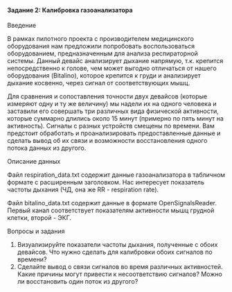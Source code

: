  
#### Задание 2: Калибровка газоанализатора

Введение 

В рамках пилотного проекта с производителем медицинского оборудования нам предложили попробовать воспользоваться оборудованием, предназначенным для анализа респираторной системы. Данный девайс анализирует дыхание напрямую, т.к. крепится непосредственно к голове, чем может выгодно отличаться от нашего оборудования (Bitalino), которое крепится к груди и анализирует дыхание косвенно, через сигнал от соответствующих мышц.

Для сравнения и сопоставления точности двух девайсов (которые измеряют одну и ту же величину) мы надели их на одного человека и заставили его совершать три различных вида физической активности, которые суммарно длились около 15 минут (примерно по пять минут на активность). Сигналы с разных устройств смещены по времени. Вам предстоит обработать и проанализировать предоставленные данные и сделать вывод об их связи и возможности восстановления одного потока данных из другого.

Описание данных

Файл respiration_data.txt содержит данные газоанализатора в табличном формате с расширенным заголовком. Нас интересует показатель частоты дыхания (ЧД, она же RR - respiration rate).

Файл bitalino_data.txt содержит данные в формате OpenSignalsReader. Первый канал соответствует показателям активности мышц грудной клетки, второй - ЭКГ. 

Вопросы и задания

1)	Визуализируйте показатели частоты дыхания, полученные с обоих девайсов.
Что нужно сделать для калибровки обоих сигналов по времени?
2)	Сделайте вывод о связи сигналов во время различных активностей. Какие причины могут привести к несоответствию сигналов? Можно ли восстановить один поток из другого?
